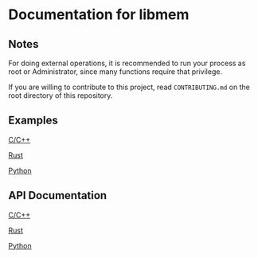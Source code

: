 # Documentation for libmem

## Notes

For doing external operations, it is recommended to run your process as root or Administrator, since many functions require that privilege.

If you are willing to contribute to this project, read `CONTRIBUTING.md` on the root directory of this repository.

## Examples

[C/C++](examples/c)

[Rust](examples/rust)

[Python](examples/python)

## API Documentation

[C/C++](api/c)

[Rust](api/rust)

[Python](api/python)

